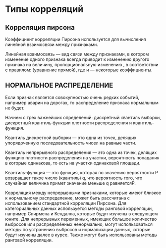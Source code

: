 # Типы корреляций
## Корреляция пирсона
Коэффициент корреляции Пирсона используется для вычисления линейной взаимосвязи между признаками. 

Линейная взаимосвязь — вид связи между признаками, в котором изменение одного признака  всегда приводит к изменению другого признака  на величину, пропорциональную изменению , в соответствии с правилом:  (уравнение прямой), где  и  — некоторые коэффициенты.

## НОРМАЛЬНОЕ РАСПРЕДЕЛЕНИЕ

Если признак является совокупностью очень редких событий, например аварии на дорогах, то распределение признака нормальным не будет.

Начнем с трех важнейших определений: дискретный квантиль выборки, дискретный квантиль функции плотности распределения и квантиль-функция.

Квантиль дискретной выборки — это одна из точек, делящих упорядоченную последовательность чисел на равные части.

Квантиль непрерывного распределения — это одна из точек, делящих функцию плотности распределения на участки, вероятность попадания в которые одинакова, то есть на участки одинаковой площади.

Квантиль-функция — это функция, которая по значению вероятности P возвращает такое число (квантиль) q, что вероятность того, что случайная величина примет значение меньше q равняетсяP.

Корреляция между непрерывными признаками, которые имеют близкое к нормальному распределение, может быть рассчитана с использованием стандартной корреляции Пирсона. 
Для категориальных данных используется методы ранговой корреляции, например Спирмена и Кендалла, которые будут изучены в следующем юните. 
Для непрерывных переменных, имеющих большое количество выбросов или распределённых ненормально, могут использоваться методы по устранению выбросов и нормализации данных, которые будут изучены далее в курсе. Также могут быть использованы методы ранговой корреляции.
